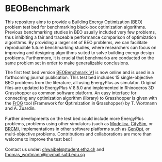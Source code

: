 # BEOBenchmark
This repository aims to provide a Building Energy Optimization (BEO) problem test bed for benchmarking black-box optimization algorithms. Previous benchmarking studies in BEO usually included very few problems, thus inhibiting a fair and traceable performance comparison of optimization algorithms. By providing a larger set of BEO problems, we can facilitate reproducible future benchmarking studies, where researchers can focus on improving and designing algorithms suited to solve building energy design problems. Furthermore, it is crucial that benchmarks are conducted on the same problem set in order to make generalizable conclusions. 

The first test bed version [BEOBenchmark_V1](../master/BEOBenchmark_V1) is now online and is used in a forthcoming journal publication. This test bed includes 15 single-objective BEO problems from the literature, all using EnergyPlus as simulator. Original files are updated to EnergyPlus V 8.5.0 and implemented in Rhinoceros 3D Grasshopper as common software platform. An easy interface for connecting any optimization algorithm (library) to Grasshopper is given with the [FrOG](https://github.com/Tomalwo/FrOG) tool (**F**ramework **f**or **O**ptimization in **G**rasshopper) by T. Wortmann and A. Zuardin.
\
\
Further developments on the test bed could include more EnergyPlus problems, problems using other simulators (such as [Modelica](https://simulationresearch.lbl.gov/modelica/), [CitySim](https://citysim.epfl.ch/), or [BRCM](https://brcm.ethz.ch/doku.php)), implementations in other software platforms such as [GenOpt](https://simulationresearch.lbl.gov/GO/), or multi-objective problems. Contributions and collaborations are more than welcome to improve the test bed!
\
\
Contact us under: chwaibel@student.ethz.ch and thomas_wortmann@mymail.sutd.edu.sg
